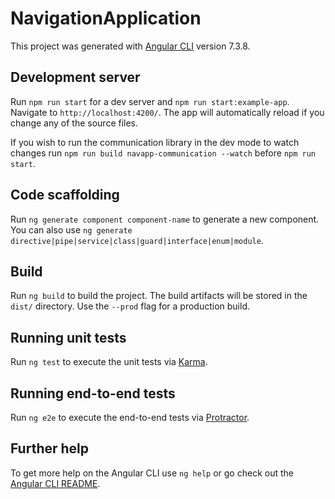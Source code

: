 # NavigationApplication

This project was generated with [Angular CLI](https://github.com/angular/angular-cli) version 7.3.8.

## Development server

Run `npm run start` for a dev server and `npm run start:example-app`. Navigate to `http://localhost:4200/`. The app will automatically reload if you change any of the source files.

If you wish to run the communication library in the dev mode to watch changes run `npm run build navapp-communication --watch` before `npm run start`.

## Code scaffolding

Run `ng generate component component-name` to generate a new component. You can also use `ng generate directive|pipe|service|class|guard|interface|enum|module`.

## Build

Run `ng build` to build the project. The build artifacts will be stored in the `dist/` directory. Use the `--prod` flag for a production build.

## Running unit tests

Run `ng test` to execute the unit tests via [Karma](https://karma-runner.github.io).

## Running end-to-end tests

Run `ng e2e` to execute the end-to-end tests via [Protractor](http://www.protractortest.org/).

## Further help

To get more help on the Angular CLI use `ng help` or go check out the [Angular CLI README](https://github.com/angular/angular-cli/blob/master/README.md).

